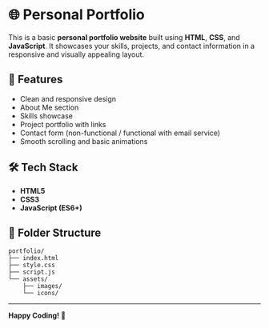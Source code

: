 # 🌐 Personal Portfolio

This is a basic **personal portfolio website** built using **HTML**, **CSS**, and **JavaScript**. It showcases your skills, projects, and contact information in a responsive and visually appealing layout.

## 🚀 Features

- Clean and responsive design
- About Me section
- Skills showcase
- Project portfolio with links
- Contact form (non-functional / functional with email service)
- Smooth scrolling and basic animations

## 🛠️ Tech Stack

- **HTML5**  
- **CSS3**  
- **JavaScript (ES6+)**

## 📁 Folder Structure

```
portfolio/
├── index.html
├── style.css
├── script.js
└── assets/
    ├── images/
    └── icons/
```



---

**Happy Coding! 🎨**
